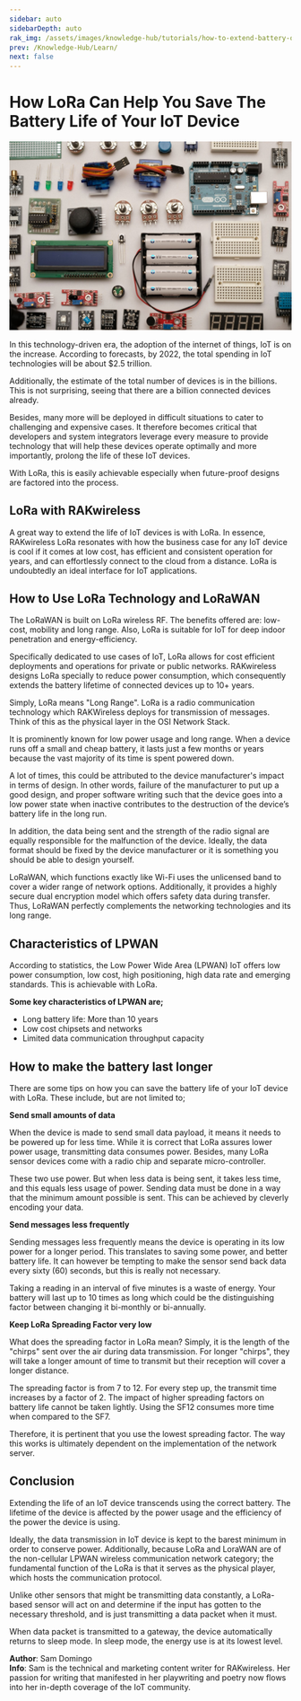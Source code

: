 ```yaml
---
sidebar: auto
sidebarDepth: auto
rak_img: /assets/images/knowledge-hub/tutorials/how-to-extend-battery-of-your-iot-device/overview.jpg
prev: /Knowledge-Hub/Learn/
next: false
---
```


# How LoRa Can Help You Save The Battery Life of Your IoT Device

![Ubidots Integration](/assets/images/knowledge-hub/tutorials/how-to-extend-battery-of-your-iot-device/overview.jpg)

In this technology-driven era, the adoption of the internet of things, IoT is on the increase. According to forecasts, by 2022, the total spending in IoT technologies will be about $2.5 trillion.

Additionally, the estimate of the total number of devices is in the billions. This is not surprising, seeing that there are a billion connected devices already.

<rk-img
  src="/assets/images/knowledge-hub/tutorials/how-to-extend-battery-of-your-iot-device/saving-tip.jpeg"
/>

Besides, many more will be deployed in difficult situations to cater to challenging and expensive cases. It therefore becomes critical that developers and system integrators leverage every measure to provide technology that will help these devices operate optimally and more importantly, prolong the life of these IoT devices.

With LoRa, this is easily achievable especially when future-proof designs are factored into the process.

## LoRa with RAKwireless

A great way to extend the life of IoT devices is with LoRa. In essence, RAKwireless LoRa resonates with how the business case for any IoT device is cool if it comes at low cost, has efficient and consistent operation for years, and can effortlessly connect to the cloud from a distance. LoRa is undoubtedly an ideal interface for IoT applications.

## How to Use LoRa Technology and LoRaWAN

The LoRaWAN is built on LoRa wireless RF. The benefits offered are: low-cost, mobility and long range. Also, LoRa is suitable for IoT for deep indoor penetration and energy-efficiency.

Specifically dedicated to use cases of IoT, LoRa allows for cost efficient deployments and operations for private or public networks. RAKwireless designs LoRa specially to reduce power consumption, which consequently extends the battery lifetime of connected devices up to 10+ years.

Simply, LoRa means "Long Range". LoRa is a radio communication technology which RAKWireless deploys for transmission of messages. Think of this as the physical layer in the OSI Network Stack.

<rk-img
  src="/assets/images/knowledge-hub/tutorials/how-to-extend-battery-of-your-iot-device/lora.png"
/>

It is prominently known for low power usage and long range. When a device runs off a small and cheap battery, it lasts just a few months or years because the vast majority of its time is spent powered down.

A lot of times, this could be attributed to the device manufacturer's impact in terms of design. In other words, failure of the manufacturer to put up a good design, and proper software writing such that the device goes into a low power state when inactive contributes to the destruction of the device’s battery life in the long run.

In addition, the data being sent and the strength of the radio signal are equally responsible for the malfunction of the device. Ideally, the data format should be fixed by the device manufacturer or it is something you should be able to design yourself.

LoRaWAN, which functions exactly like Wi-Fi uses the unlicensed band to cover a wider range of network options. Additionally, it provides a highly secure dual encryption model which offers safety data during transfer. Thus, LoRaWAN perfectly complements the networking technologies and its long range.

## Characteristics of LPWAN

<rk-img
  src="/assets/images/knowledge-hub/tutorials/how-to-extend-battery-of-your-iot-device/lpwan.png"
/>

According to statistics, the Low Power Wide Area (LPWAN) IoT offers low power consumption, low cost, high positioning, high data rate and emerging standards. This is achievable with LoRa.

<b>Some key characteristics of LPWAN are;</b>
* Long battery life: More than 10 years
* Low cost chipsets and networks
* Limited data communication throughput capacity

## How to make the battery last longer

There are some tips on how you can save the battery life of your IoT device with LoRa. These include, but are not limited to;

<b>Send small amounts of data</b>

When the device is made to send small data payload, it means it needs to be powered up for less time. While it is correct that LoRa assures lower power usage, transmitting data consumes power. Besides, many LoRa sensor devices come with a radio chip and separate micro-controller.

These two use power. But when less data is being sent, it takes less time, and this equals less usage of power. Sending data must be done in a way that the minimum amount possible is sent. This can be achieved by cleverly encoding your data.

<b>Send messages less frequently</b>

Sending messages less frequently means the device is operating in its low power for a longer period. This translates to saving some power, and better battery life. It can however be tempting to make the sensor send back data every sixty (60) seconds, but this is really not necessary.

Taking a reading in an interval of five minutes is a waste of energy. Your battery will last up to 10 times as long which could be the distinguishing factor between changing it bi-monthly or bi-annually.

<b>Keep LoRa Spreading Factor very low</b>

What does the spreading factor in LoRa mean? Simply, it is the length of the "chirps" sent over the air during data transmission. For longer "chirps", they will take a longer amount of time to transmit but their reception will cover a longer distance.

The spreading factor is from 7 to 12. For every step up, the transmit time increases by a factor of 2. The impact of higher spreading factors on battery life cannot be taken lightly. Using the SF12 consumes more time when compared to the SF7.

Therefore, it is pertinent that you use the lowest spreading factor. The way this works is ultimately dependent on the implementation of the network server.

## Conclusion

Extending the life of an IoT device transcends using the correct battery. The lifetime of the device is affected by the power usage and the efficiency of the power the device is using.

Ideally, the data transmission in IoT device is kept to the barest minimum in order to conserve power. Additionally, because LoRa and LoraWAN are of the non-cellular LPWAN wireless communication network category; the fundamental function of the LoRa is that it serves as the physical player, which hosts the communication protocol.

Unlike other sensors that might be transmitting data constantly, a LoRa-based sensor will act on and determine if the input has gotten to the necessary threshold, and is just transmitting a data packet when it must.

When data packet is transmitted to a gateway, the device automatically returns to sleep mode. In sleep mode, the energy use is at its lowest level.

**Author**: Sam Domingo<br>
**Info**: Sam is the technical and marketing content writer for RAKwireless. Her passion for writing that manifested in her playwriting and poetry now flows into her in-depth coverage of the IoT community.
